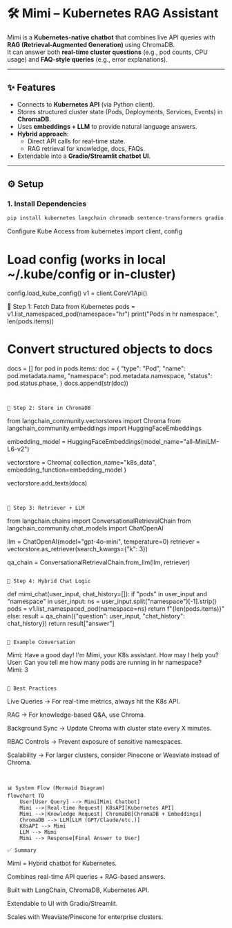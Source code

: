 # 🛠️ Mimi – Kubernetes RAG Assistant

Mimi is a **Kubernetes-native chatbot** that combines live API queries with **RAG (Retrieval-Augmented Generation)** using ChromaDB.  
It can answer both **real-time cluster questions** (e.g., pod counts, CPU usage) and **FAQ-style queries** (e.g., error explanations).

---

## ✨ Features

- Connects to **Kubernetes API** (via Python client).  
- Stores structured cluster state (Pods, Deployments, Services, Events) in **ChromaDB**.  
- Uses **embeddings + LLM** to provide natural language answers.  
- **Hybrid approach**:
  - Direct API calls for real-time state.  
  - RAG retrieval for knowledge, docs, FAQs.  
- Extendable into a **Gradio/Streamlit chatbot UI**.  

---

## ⚙️ Setup

### 1. Install Dependencies
```bash
pip install kubernetes langchain chromadb sentence-transformers gradio


```
Configure Kube Access
from kubernetes import client, config

# Load config (works in local ~/.kube/config or in-cluster)
config.load_kube_config()
v1 = client.CoreV1Api()

🔹 Step 1: Fetch Data from Kubernetes
pods = v1.list_namespaced_pod(namespace="hr")
print("Pods in hr namespace:", len(pods.items))

# Convert structured objects to docs
docs = []
for pod in pods.items:
    doc = {
        "type": "Pod",
        "name": pod.metadata.name,
        "namespace": pod.metadata.namespace,
        "status": pod.status.phase,
    }
    docs.append(str(doc))

```


🔹 Step 2: Store in ChromaDB
```
from langchain_community.vectorstores import Chroma
from langchain_community.embeddings import HuggingFaceEmbeddings

embedding_model = HuggingFaceEmbeddings(model_name="all-MiniLM-L6-v2")

vectorstore = Chroma(
    collection_name="k8s_data",
    embedding_function=embedding_model
)

vectorstore.add_texts(docs)
```


🔹 Step 3: Retriever + LLM

```
from langchain.chains import ConversationalRetrievalChain
from langchain_community.chat_models import ChatOpenAI

llm = ChatOpenAI(model="gpt-4o-mini", temperature=0)
retriever = vectorstore.as_retriever(search_kwargs={"k": 3})

qa_chain = ConversationalRetrievalChain.from_llm(llm, retriever)

```

🔹 Step 4: Hybrid Chat Logic
```
def mimi_chat(user_input, chat_history=[]):
    if "pods" in user_input and "namespace" in user_input:
        ns = user_input.split("namespace")[-1].strip()
        pods = v1.list_namespaced_pod(namespace=ns)
        return f"{len(pods.items)}"
    else:
        result = qa_chain({"question": user_input, "chat_history": chat_history})
        return result["answer"]
```

💬 Example Conversation
```
Mimi: Have a good day! I'm Mimi, your K8s assistant. How may I help you?  
User: Can you tell me how many pods are running in hr namespace?  
Mimi: 3  

```

🚀 Best Practices
```
Live Queries → For real-time metrics, always hit the K8s API.

RAG → For knowledge-based Q&A, use Chroma.

Background Sync → Update Chroma with cluster state every X minutes.

RBAC Controls → Prevent exposure of sensitive namespaces.

Scalability → For larger clusters, consider Pinecone or Weaviate instead of Chroma.

```


📊 System Flow (Mermaid Diagram)
flowchart TD
    User[User Query] --> Mimi[Mimi Chatbot]
    Mimi -->|Real-time Request| K8sAPI[Kubernetes API]
    Mimi -->|Knowledge Request| ChromaDB[ChromaDB + Embeddings]
    ChromaDB --> LLM[LLM (GPT/Claude/etc.)]
    K8sAPI --> Mimi
    LLM --> Mimi
    Mimi --> Response[Final Answer to User]

✅ Summary
```
Mimi = Hybrid chatbot for Kubernetes.

Combines real-time API queries + RAG-based answers.

Built with LangChain, ChromaDB, Kubernetes API.

Extendable to UI with Gradio/Streamlit.

Scales with Weaviate/Pinecone for enterprise clusters.

```

